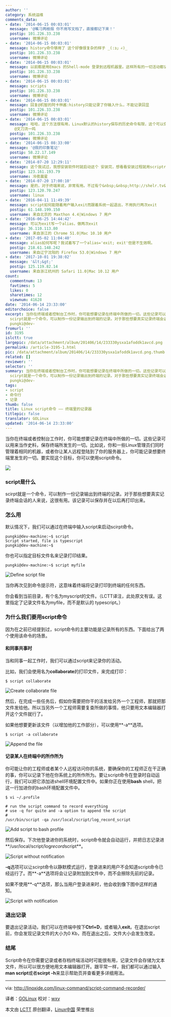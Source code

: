 ```yaml
---
author: ''
category: 系统运维
comments_data:
- date: '2014-06-15 00:03:01'
  message: '@嘴刁两根烟 你不用写文档了，直接都记下来！'
  postip: 101.226.33.238
  username: 微博评论
- date: '2014-06-15 00:03:01'
  message: history命令够用了 这个好像很复杂的样子 _(:з」∠)_
  postip: 101.226.33.238
  username: 微博评论
- date: '2014-06-15 00:03:01'
  message: 以前都是用Emacs 的Shell-mode 登录到远程机器里。这样所有的一切活动都记录在缓冲区里面。要报defect 的时候只要拷贝粘贴就行了。
  postip: 101.226.33.238
  username: 微博评论
- date: '2014-06-15 00:03:01'
  message: scripts
  postip: 101.226.33.238
  username: 微博评论
- date: '2014-06-15 00:03:01'
  message: 回复@机智的阿卡林酱:history只能记录了你输入什么，不能记录回显
  postip: 101.226.33.238
  username: 微博评论
- date: '2014-06-15 00:03:01'
  message: 哈哈，这个方法很有用，Linux默认的history保存的历史命令有限，这个可以保存任意长的history，只要你的磁盘够大[嘻嘻] @fred_勇往直前
    @文刀流一鸣
  postip: 101.226.33.238
  username: 微博评论
- date: '2014-06-15 08:33:00'
  message: '@我的印象笔记'
  postip: 58.22.17.149
  username: 微博评论
- date: '2014-07-20 12:29:11'
  message: 这个我试过，我想安装软件时就启动这个 安装完，想看看安装过程就用scriptreplay来放，也可以传给朋友让他们学习
  postip: 123.161.193.79
  username: 冷夜晨星
- date: '2014-07-20 17:00:10'
  message: 是的，对于终端来说，非常有用。不过有个&nbsp;&nbsp;http://shelr.tv&nbsp;&nbsp;提供的录播更有趣。
  postip: 123.120.70.247
  username: linux
- date: '2016-04-11 11:49:39'
  message: script如何能随着用户输入exit而跟着系统一起退出，不用执行两次exit
  postip: 61.148.199.150
  username: 来自北京的 Maxthon 4.4|Windows 7 用户
- date: '2016-06-25 14:44:42'
  message: 可以为exit写一个alias，做两次exit
  postip: 36.110.113.80
  username: 来自浙江的 Chrome 51.0|Mac 10.10 用户
- date: '2017-05-02 11:04:40'
  message: alias如何写呢？我试着写了一个alias='exit; exit'但是不生效啊。
  postip: 218.61.148.242
  username: 来自辽宁沈阳的 Firefox 53.0|Windows 7 用户
- date: '2017-10-01 19:38:02'
  message: '&lt;&gt;'
  postip: 125.119.82.14
  username: 来自浙江杭州的 Safari 11.0|Mac 10.12 用户
count:
  commentnum: 13
  favtimes: 5
  likes: 0
  sharetimes: 12
  viewnum: 41628
date: '2014-06-14 23:33:00'
editorchoice: false
excerpt: 当你在终端或者控制台工作时，你可能想要记录在终端中所做的一切。这些记录可以用来当作史料，保存终端所发生的一切。比如说，你和一些Linux管理员们同时管理着相同的机器，或者你让某人远程登陆到了你的服务器上，你可能记录想要终端里发生的一切。要实现这个目标，你可以使用script命令。  script是什么
  scirpt就是一个命令，可以制作一份记录输出到终端的记录。对于那些想要真实记录终端会话的人来说，这很有用。该记录可以保存并在以后再打印出来。 怎么用 默认情况下，我们可以通过在终端中输入script来启动scirpt命令。
  pungki@dev-
fromurl: ''
id: 3195
islctt: true
largepic: /data/attachment/album/201406/14/233330ysxa1afoddk1avcd.png
permalink: /article-3195-1.html
pic: /data/attachment/album/201406/14/233330ysxa1afoddk1avcd.png.thumb.jpg
related: []
reviewer: ''
selector: ''
summary: 当你在终端或者控制台工作时，你可能想要记录在终端中所做的一切。这些记录可以用来当作史料，保存终端所发生的一切。比如说，你和一些Linux管理员们同时管理着相同的机器，或者你让某人远程登陆到了你的服务器上，你可能记录想要终端里发生的一切。要实现这个目标，你可以使用script命令。  script是什么
  scirpt就是一个命令，可以制作一份记录输出到终端的记录。对于那些想要真实记录终端会话的人来说，这很有用。该记录可以保存并在以后再打印出来。 怎么用 默认情况下，我们可以通过在终端中输入script来启动scirpt命令。
  pungki@dev-
tags:
- script
- 命令行
- 记录
thumb: false
title: Linux script命令 —— 终端里的记录器
titlepic: false
translator: GOLinux
updated: '2014-06-14 23:33:00'
---
```


当你在终端或者控制台工作时，你可能想要记录在终端中所做的一切。这些记录可以用来当作史料，保存终端所发生的一切。比如说，你和一些Linux管理员们同时管理着相同的机器，或者你让某人远程登陆到了你的服务器上，你可能记录想要终端里发生的一切。要实现这个目标，你可以使用script命令。


![](/data/attachment/album/201406/14/233330ysxa1afoddk1avcd.png)


### script是什么


scirpt就是一个命令，可以制作一份记录输出到终端的记录。对于那些想要真实记录终端会话的人来说，这很有用。该记录可以保存并在以后再打印出来。


### 怎么用


默认情况下，我们可以通过在终端中输入script来启动scirpt命令。



```
pungki@dev-machine:~$ script
Script started, file is typescript
pungki@dev-machine:~$

```

你也可以指定目标文件名来记录打印结果。



```
pungki@dev-machine:~$ script myfile

```

![Define script file](/data/attachment/album/201406/14/233332uiteyu8axeeuyuen.png)


当你再次见到命令提示符，这意味着终端将记录打印到终端的任何东西。


你会看到当前目录，有个名为myscript的文件。（LCTT译注，此处原文有误。这里指定了记录文件名为myfile，而不是默认的 typescript。）


### 为什么我们要用script命令


因为在之前已经提到过，script命令的主要功能是记录所有的东西。下面给出了两个使用该命令的场景。


#### 和同事共事时


当和同事一起工作时，我们可以通过script来记录你的活动。


比如，我们会使用名为**collaborate**的打印文件，来完成打印：



```
$ script collaborate

```

![Create collaborate file](/data/attachment/album/201406/14/233333fe0svvieszifvxzv.png)


然后，在完成一些任务后，假如你需要把你干的活发给另外一个工程师，那就把那文件发给他。所以当另外一个工程师需要复查所做的事情，他只要用文本编辑器打开这个文件就行了。


如果他想要更新该文件（以增加他的工作部分），可以使用**-a**选项。



```
$ script -a collaborate

```

![Append the file](/data/attachment/album/201406/14/233334m3b0vroaa24raj3r.png)


#### 记录某人在终端中的所作所为


你可能让你的工程师或者某个人远程访问你的系统，要确保你的工程师正在干正确的事，你可以记录下他在你系统上的所作所为。要让script命令在登录时自动运行，我们可以把它添加进shell环境配置文件中。如果你正在使用**bash** shell，把这一行加进你的bash环境配置文件中。



```
$ vi ~/.profile

# run the script command to record everything
# use -q for quite and -a option to append the script
#
/usr/bin/script -qa /usr/local/script/log_record_script

```

![Add script to bash profile](/data/attachment/album/201406/14/233335dakdlmalewvpezdp.png)


然后保存。下次他登录进你的系统时，script命令就会自动运行，并把日志记录进**/usr/local/script/log*record*script**。


![Script without notification](/data/attachment/album/201406/14/233336zlry0wwgynl3wyss.png)


**-q**选项可以让scirpt命令以静默模式运行，登录进来的用户不会知道script命令已经运行了。而**-a**选项将会让记录附加到文件中，而不会擦除先前的记录。


如果不使用**-q**选项，那么当用户登录进来时，他会收到像下图中这样的通知。


![Script with notification](/data/attachment/album/201406/14/233338h77jeef6v6pjctr9.png)


### 退出记录


要退出记录活动，我们可以在终端中按下**Ctrl+D**，或者输入**exit**。在退出script前，你会发现记录文件的大小为0 Kb，而在退出之后，文件大小会发生改变。


### 结尾


Script命令在你需要记录或者存档终端活动时可能很有用，记录文件会存储为文本文件，所以可以很方便地用文本编辑器打开。跟平常一样，我们都可以通过输入**man script**或者**scirpt -h**来显示帮助页并查看更多详细用法。




---


via: <http://linoxide.com/linux-command/script-command-recorder/>


译者：[GOLinux](https://github.com/GOLinux) 校对：[wxy](https://github.com/wxy)


本文由 [LCTT](https://github.com/LCTT/TranslateProject) 原创翻译，[Linux中国](http://linux.cn/) 荣誉推出